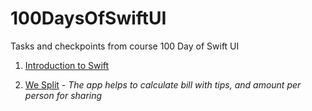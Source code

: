 # 100DaysOfSwiftUI
Tasks and checkpoints from course 100 Day of Swift UI

1. [Introduction to Swift](https://github.com/NadzeyaShpakouskaya/100DaysOfSwiftUI/blob/main/IntroToSwift/100DaysOfSwiftUI.playground/Contents.swift)

2. [We Split](https://github.com/NadzeyaShpakouskaya/100DaysOfSwiftUI/tree/main/WeSplit) - _The app helps to calculate bill with tips, and amount per person for sharing_
